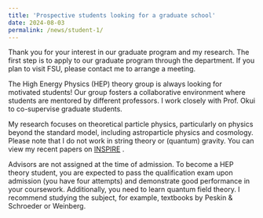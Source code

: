 ```yaml
---
title: 'Prospective students looking for a graduate school'
date: 2024-08-03
permalink: /news/student-1/
---
```


Thank you for your interest in our graduate program and my research. The first step is to apply to our graduate program through the department. If you plan to visit FSU, please contact me to arrange a meeting.

The High Energy Physics (HEP) theory group is always looking for motivated students! Our group fosters a collaborative environment where students are mentored by different professors. I work closely with Prof. Okui to co-supervise graduate students.

My research focuses on theoretical particle physics, particularly on physics beyond the standard model, including astroparticle physics and cosmology. Please note that I do not work in string theory or (quantum) gravity. You can view my recent papers on [INSPIRE](https://inspirehep.net/authors/1198400)
.

Advisors are not assigned at the time of admission. To become a HEP theory student, you are expected to pass the qualification exam upon admission (you have four attempts) and demonstrate good performance in your coursework. Additionally, you need to learn quantum field theory. I recommend studying the subject, for example, textbooks by  Peskin & Schroeder or Weinberg.

